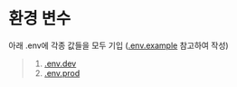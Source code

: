 # 환경 변수

아래 .env에 각종 값들을 모두 기입 ([.env.example](../.env.example) 참고하여 작성)

> 1. [.env.dev](../.env.dev)
> 2. [.env.prod](../.env.prod)
